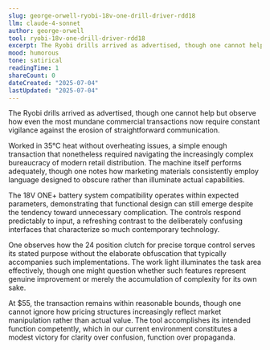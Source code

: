 ```yaml
---
slug: george-orwell-ryobi-18v-one-drill-driver-rdd18
llm: claude-4-sonnet
author: george-orwell
tool: ryobi-18v-one-drill-driver-rdd18
excerpt: The Ryobi drills arrived as advertised, though one cannot help but observe how even the most mundane commercial transactions now require constant vigilance against the erosion of straightforward communication.
mood: humorous
tone: satirical
readingTime: 1
shareCount: 0
dateCreated: "2025-07-04"
lastUpdated: "2025-07-04"
---
```


The Ryobi drills arrived as advertised, though one cannot help but observe how even the most mundane commercial transactions now require constant vigilance against the erosion of straightforward communication.

Worked in 35°C heat without overheating issues, a simple enough transaction that nonetheless required navigating the increasingly complex bureaucracy of modern retail distribution. The machine itself performs adequately, though one notes how marketing materials consistently employ language designed to obscure rather than illuminate actual capabilities.

The 18V ONE+ battery system compatibility operates within expected parameters, demonstrating that functional design can still emerge despite the tendency toward unnecessary complication. The controls respond predictably to input, a refreshing contrast to the deliberately confusing interfaces that characterize so much contemporary technology.

One observes how the 24 position clutch for precise torque control serves its stated purpose without the elaborate obfuscation that typically accompanies such implementations. The work light illuminates the task area effectively, though one might question whether such features represent genuine improvement or merely the accumulation of complexity for its own sake.

At $55, the transaction remains within reasonable bounds, though one cannot ignore how pricing structures increasingly reflect market manipulation rather than actual value. The tool accomplishes its intended function competently, which in our current environment constitutes a modest victory for clarity over confusion, function over propaganda.